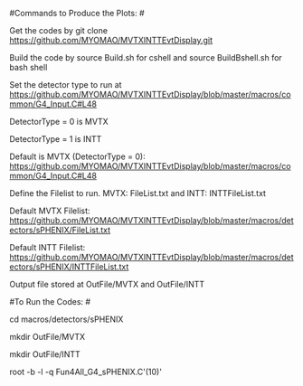 #Commands to Produce the Plots: #

Get the codes by git clone https://github.com/MYOMAO/MVTXINTTEvtDisplay.git

Build the code by source Build.sh for cshell and source BuildBshell.sh for bash shell

Set the detector type to run at https://github.com/MYOMAO/MVTXINTTEvtDisplay/blob/master/macros/common/G4_Input.C#L48

DetectorType = 0 is MVTX

DetectorType = 1 is INTT

Default is MVTX (DetectorType = 0): https://github.com/MYOMAO/MVTXINTTEvtDisplay/blob/master/macros/common/G4_Input.C#L48

Define the Filelist to run. MVTX: FileList.txt and INTT: INTTFileList.txt

Default MVTX Filelist: https://github.com/MYOMAO/MVTXINTTEvtDisplay/blob/master/macros/detectors/sPHENIX/FileList.txt

Default INTT Filelist: https://github.com/MYOMAO/MVTXINTTEvtDisplay/blob/master/macros/detectors/sPHENIX/INTTFileList.txt

Output file stored at OutFile/MVTX and OutFile/INTT 


#To Run the Codes: #



cd macros/detectors/sPHENIX

mkdir OutFile/MVTX

mkdir OutFile/INTT

root -b -l -q Fun4All_G4_sPHENIX.C'(10)'




